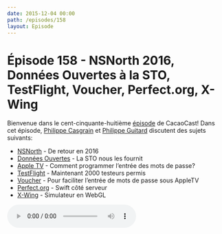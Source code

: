 ```yaml
---
date: 2015-12-04 00:00
path: /episodes/158
layout: Episode
---
```

# Épisode 158 - NSNorth 2016, Données Ouvertes à la STO, TestFlight, Voucher, Perfect.org, X-Wing
<p>Bienvenue dans le cent-cinquante-huitième <a href="https://cacaocast.com/media/cacaocast_158.mp3" title="CacaoCast Episode 158">épisode</a> de CacaoCast! Dans cet épisode, <a href="http://www.twitter.com/philippec" title="Philippe Casgrain sur Twitter">Philippe Casgrain</a> et <a href="http://www.twitter.com/philippeguitard" title="Philippe Guitard sur Twitter">Philippe Guitard</a> discutent des sujets suivants:</p>
<ul><li><a href="https://nsnorth.ca" title="NSNorth">NSNorth</a> - De retour en 2016</li>
<li><a href="https://github.com/JohnCoates/Aerial" title="Données Ouvertes">Données Ouvertes</a> - La STO nous les fournit</li>
<li><a href="http://ici.radio-canada.ca/regions/ottawa/2015/11/26/004-sto-societe-transport-outaouais-gatineau-donnees-ouvertes-twitter.shtml" title="Apple TV">Apple TV</a> - Comment programmer l’entrée des mots de passe?</li>
<li><a href="https://developer.apple.com/news/?id=11102015e" title="TestFlight">TestFlight</a> - Maintenant 2000 testeurs permis</li>
<li><a href="https://github.com/rsattar/Voucher" title="Voucher">Voucher</a> - Pour faciliter l’entrée de mots de passe sous AppleTV</li>
<li><a href="http://perfect.org/" title="Perfect.org">Perfect.org</a> - Swift côté serveur</li>
<li><a href="http://oos.moxiecode.com/js_webgl/xwing/" title="X-Wing">X-Wing</a> - Simulateur en WebGL</li>
</ul>
<p><audio controls><source src="https://cacaocast.com/media/cacaocast_158.mp3" type="audio/mpeg"><source src="https://cacaocast.com/media/cacaocast_158.mp3" type="audio/mp4">Votre navigateur ne supporte pas l'élément audio / Your browser does not support the audio element.</audio></p>

